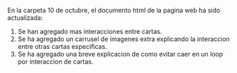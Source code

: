 En la carpeta 10 de octubre, el documento html de la pagina web ha sido actualizada:
1. Se han agregado mas interacciones entre cartas.
2. Se ha agregado un carrusel de imagenes extra explicando la interaccion entre otras cartas especificas.
3. Se ha agregado una breve explicacion de como evitar caer en un loop por interaccion de cartas.
